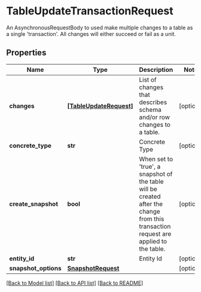 # TableUpdateTransactionRequest

An AsynchronousRequestBody to used make multiple changes to a table as a single 'transaction'. All changes will either succeed or fail as a unit. 
## Properties
Name | Type | Description | Notes
------------ | ------------- | ------------- | -------------
**changes** | [**[TableUpdateRequest]**](TableUpdateRequest.md) | List of changes that describes schema and/or row changes to a table. | [optional] 
**concrete_type** | **str** | Concrete Type | [optional] 
**create_snapshot** | **bool** | When set to &#39;true&#39;, a snapshot of the table will be created after the change from this transaction request are applied to the table.  | [optional] 
**entity_id** | **str** | Entity Id | [optional] 
**snapshot_options** | [**SnapshotRequest**](SnapshotRequest.md) |  | [optional] 

[[Back to Model list]](../README.md#documentation-for-models) [[Back to API list]](../README.md#documentation-for-api-endpoints) [[Back to README]](../README.md)



